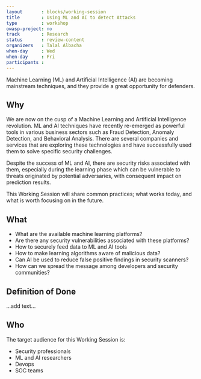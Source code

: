 ```yaml
---
layout       : blocks/working-session
title        : Using ML and AI to detect Attacks
type         : workshop
owasp-project: no
track        : Research
status       : review-content
organizers   : Talal Albacha
when-day     : Wed
when-day     : Fri
participants :
---
```


Machine Learning (ML) and Artificial Intelligence (AI) are becoming mainstream techniques, and they provide a great opportunity for defenders.

## Why

We are now on the cusp of a Machine Learning and Artificial Intelligence revolution. ML and AI techniques have recently re-emerged as powerful tools in various business sectors such as Fraud Detection, Anomaly Detection, and Behavioral Analysis. There are several companies and services that are exploring these technologies and have successfully used them to solve specific security challenges. 

Despite the success of ML and AI, there are security risks associated with them, especially during the learning phase which can be vulnerable to threats originated by potential adversaries, with consequent impact on prediction results. 

This Working Session will share common practices; what works today, and what is worth focusing on in the future.


## What

 - What are the available machine learning platforms?
 - Are there any security vulnerabilities associated with these platforms?
 - How to securely feed data to ML and AI tools
 - How to make learning algorithms aware of malicious data?
 - Can AI be used to reduce false positive findings in security scanners?
 - How can we spread the message among developers and security communities? 
 
## Definition of Done

...add text...

## Who

The target audience for this Working Session is:

 - Security professionals
 - ML and AI researchers
 - Devops
 - SOC teams
